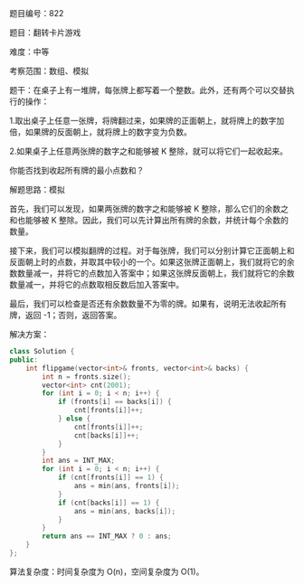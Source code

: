 题目编号：822

题目：翻转卡片游戏

难度：中等

考察范围：数组、模拟

题干：在桌子上有一堆牌，每张牌上都写着一个整数。此外，还有两个可以交替执行的操作：

1.取出桌子上任意一张牌，将牌翻过来，如果牌的正面朝上，就将牌上的数字加倍，如果牌的反面朝上，就将牌上的数字变为负数。

2.如果桌子上任意两张牌的数字之和能够被 K 整除，就可以将它们一起收起来。

你能否找到收起所有牌的最小点数和？

解题思路：模拟

首先，我们可以发现，如果两张牌的数字之和能够被 K 整除，那么它们的余数之和也能够被 K 整除。因此，我们可以先计算出所有牌的余数，并统计每个余数的数量。

接下来，我们可以模拟翻牌的过程。对于每张牌，我们可以分别计算它正面朝上和反面朝上时的点数，并取其中较小的一个。如果这张牌正面朝上，我们就将它的余数数量减一，并将它的点数加入答案中；如果这张牌反面朝上，我们就将它的余数数量减一，并将它的点数取相反数后加入答案中。

最后，我们可以检查是否还有余数数量不为零的牌。如果有，说明无法收起所有牌，返回 -1；否则，返回答案。

解决方案：

```cpp
class Solution {
public:
    int flipgame(vector<int>& fronts, vector<int>& backs) {
        int n = fronts.size();
        vector<int> cnt(2001);
        for (int i = 0; i < n; i++) {
            if (fronts[i] == backs[i]) {
                cnt[fronts[i]]++;
            } else {
                cnt[fronts[i]]++;
                cnt[backs[i]]++;
            }
        }
        int ans = INT_MAX;
        for (int i = 0; i < n; i++) {
            if (cnt[fronts[i]] == 1) {
                ans = min(ans, fronts[i]);
            }
            if (cnt[backs[i]] == 1) {
                ans = min(ans, backs[i]);
            }
        }
        return ans == INT_MAX ? 0 : ans;
    }
};
```

算法复杂度：时间复杂度为 O(n)，空间复杂度为 O(1)。